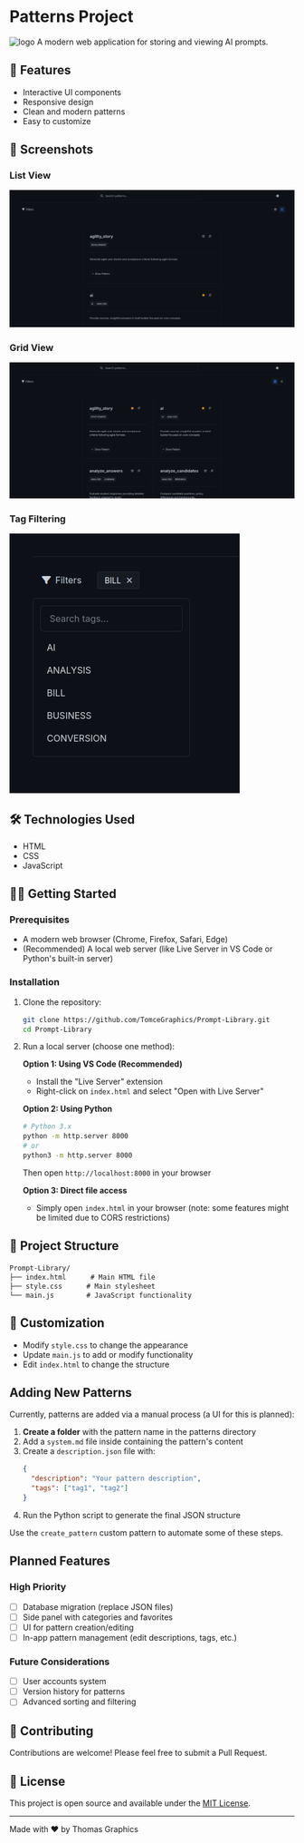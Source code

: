# Patterns Project

![logo](screen-shoots/LOGO.png)
A modern web application for storing and viewing AI prompts.

## 🚀 Features

- Interactive UI components
- Responsive design
- Clean and modern patterns
- Easy to customize

## 📸 Screenshots

### List View
![List View](screen-shoots/1.png)

### Grid View
![Grid View](screen-shoots/2.png)

### Tag Filtering
![Tag Filtering](screen-shoots/3.png)

## 🛠️ Technologies Used

- HTML
- CSS
- JavaScript

## 🏃‍♂️ Getting Started

### Prerequisites

- A modern web browser (Chrome, Firefox, Safari, Edge)
- (Recommended) A local web server (like Live Server in VS Code or Python's built-in server)

### Installation

1. Clone the repository:
   ```bash
   git clone https://github.com/TomceGraphics/Prompt-Library.git
   cd Prompt-Library
   ```

2. Run a local server (choose one method):

   **Option 1: Using VS Code (Recommended)**
   - Install the "Live Server" extension
   - Right-click on `index.html` and select "Open with Live Server"

   **Option 2: Using Python**
   ```bash
   # Python 3.x
   python -m http.server 8000
   # or
   python3 -m http.server 8000
   ```
   Then open `http://localhost:8000` in your browser

   **Option 3: Direct file access**
   - Simply open `index.html` in your browser (note: some features might be limited due to CORS restrictions)

## 📁 Project Structure

```
Prompt-Library/
├── index.html      # Main HTML file
├── style.css      # Main stylesheet
└── main.js        # JavaScript functionality
```

## 🎨 Customization

- Modify `style.css` to change the appearance
- Update `main.js` to add or modify functionality
- Edit `index.html` to change the structure

## Adding New Patterns

Currently, patterns are added via a manual process (a UI for this is planned):

1. **Create a folder** with the pattern name in the patterns directory
2. Add a `system.md` file inside containing the pattern's content
3. Create a `description.json` file with:
   ```json
   {
     "description": "Your pattern description",
     "tags": ["tag1", "tag2"]
   }
   ```
4. Run the Python script to generate the final JSON structure

Use the `create_pattern` custom pattern to automate some of these steps.

## Planned Features

### High Priority
- [ ] Database migration (replace JSON files)
- [ ] Side panel with categories and favorites
- [ ] UI for pattern creation/editing  
- [ ] In-app pattern management (edit descriptions, tags, etc.)

### Future Considerations  
- [ ] User accounts system
- [ ] Version history for patterns
- [ ] Advanced sorting and filtering

## 🤝 Contributing

Contributions are welcome! Please feel free to submit a Pull Request.

## 📄 License

This project is open source and available under the [MIT License](LICENSE).

---

Made with ❤️ by Thomas Graphics
